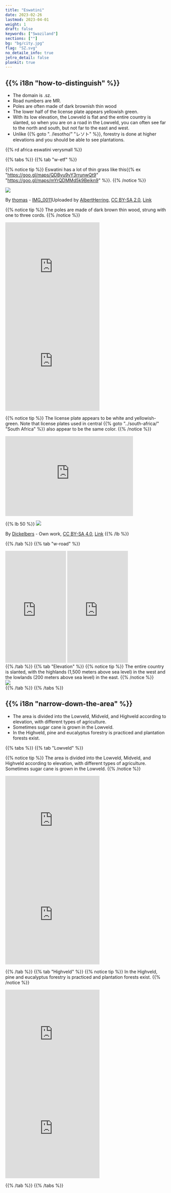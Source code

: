 ```yaml
---
title: "Eswatini"
date: 2023-02-26
lastmod: 2023-04-01
weight: 1
draft: false
keywords: ["Swaziland"]
sections: [""]
bg: "bg/city.jpg"
flag: "SZ.svg"
no_detaile_info: true
jetro_detail: false
plonkit: true
---
```


<div class="main-desciption country-description">
    <h2 class="section-title">{{% i18n "how-to-distinguish" %}}</h2>
    <ul class="rule-list">
        <li>The domain is <span class="quiz">.sz</span>.</li>
        <li>Road numbers are <span class="quiz">MR</span>.</li>
        <li>Poles are often made of dark brownish thin wood</li>
        <li>The lower half of the license plate appears yellowish green.</li>
        <li class="no-evidence">With its low elevation, the Lowveld is flat and the entire country is slanted, so when you are on a road in the Lowveld, you can often see far to the north and south, but not far to the east and west.</li>
        <li class="no-no-evidence">Unlike {{% goto ". /lesotho/" "レソト" %}}, forestry is done at higher elevations and you should be able to see plantations.</li>
    </ul>
    {{% rd africa eswatini verysmall %}}
</div>


{{% tabs %}}
{{% tab "w-etf" %}}


{{% notice tip %}}
Eswatini has a lot of thin grass like this{{% ex "https://goo.gl/maps/QDByu9vY3rrunwQt9" "https://goo.gl/maps/mYrQDMMd5k9Beikn9" %}}.
{{% /notice %}}

<div class="googlemap-if no-margin">
<p><img src="./road.png" /></p>
<p>By <a rel="nofollow" class="external text" href="https://www.flickr.com/people/96803880@N00">thomas</a> - <a rel="nofollow" class="external text" href="https://www.flickr.com/photos/blob79/7045392703/">IMG_0011</a>Uploaded by <a href="//commons.wikimedia.org/wiki/User:AlbertHerring" class="mw-redirect" title="User:AlbertHerring">AlbertHerring</a>, <a href="https://creativecommons.org/licenses/by-sa/2.0" title="Creative Commons Attribution-Share Alike 2.0">CC BY-SA 2.0</a>, <a href="https://commons.wikimedia.org/w/index.php?curid=28911719">Link</a></p>
</div>

{{% notice tip %}}
The poles are made of dark brown thin wood, strung with one to three cords.
{{% /notice %}}
<div class="googlemap-if">
<iframe src="https://www.google.com/maps/embed?pb=!4v1682821573530!6m8!1m7!1scKYowqlah7eCEnkXE76cqQ!2m2!1d-26.84151182200207!2d30.96616186490692!3f66.72130030000376!4f23.399425204274294!5f3.325193203789971" width="295" height="295" style="border:0;" allowfullscreen="" loading="lazy" referrerpolicy="no-referrer-when-downgrade"></iframe>
<iframe src="https://www.google.com/maps/embed?pb=!4v1682821665705!6m8!1m7!1stvXX7dOvI9y9u1ynHviBhQ!2m2!1d-27.02500643545952!2d31.93532396224216!3f344.43606243762974!4f12.645054239222944!5f1.655499308789675" width="295" height="295" style="border:0;" allowfullscreen="" loading="lazy" referrerpolicy="no-referrer-when-downgrade"></iframe>
</div>

{{% notice tip %}}
The license plate appears to be white and yellowish-green. Note that license plates used in central {{% goto "../south-africa/" "South Africa" %}} also appear to be the same color.
{{% /notice %}}
<div class="googlemap-if">
<iframe src="https://www.google.com/maps/embed?pb=!4v1686315521446!6m8!1m7!1sx2W_8QdSo1XWfGZuW7m0rw!2m2!1d-26.38619079032152!2d31.17023469102327!3f68.27969989031288!4f-27.929373629586024!5f3.325193203789971" width="400" height="250" style="border:0;" allowfullscreen="" loading="lazy" referrerpolicy="no-referrer-when-downgrade"></iframe>
</div>


{{% lb 50 %}}
![](2023-06-09-22-00-36.png)

By <a href="//commons.wikimedia.org/wiki/User:Dickelbers" title="User:Dickelbers">Dickelbers</a> - <span class="int-own-work" lang="en">Own work</span>, <a href="https://creativecommons.org/licenses/by-sa/4.0" title="Creative Commons Attribution-Share Alike 4.0">CC BY-SA 4.0</a>, <a href="https://commons.wikimedia.org/w/index.php?curid=45400340">Link</a>
{{% /lb %}}

{{% /tab %}}
{{% tab "w-road" %}}
<div class="googlemap-if">
<iframe src="https://www.google.com/maps/embed?pb=!4v1682440999935!6m8!1m7!1sGDfHJc0nnrpu67foDQEc1w!2m2!1d-26.84219957385132!2d30.96552003993061!3f280.6662487879977!4f6.783219719504544!5f1.8437648934603765" width="190" height="350" style="border:0;" allowfullscreen="" loading="lazy" referrerpolicy="no-referrer-when-downgrade"></iframe>
<iframe src="https://www.google.com/maps/embed?pb=!4v1682441037874!6m8!1m7!1sLs1icJ_xng-n2EKJZJFYlA!2m2!1d-26.3408159636958!2d31.97036337419647!3f111.3919554764976!4f5.79163102974762!5f1.787292836444836" width="190" height="350" style="border:0;" allowfullscreen="" loading="lazy" referrerpolicy="no-referrer-when-downgrade"></iframe>
</div>
{{% /tab %}}
{{% tab "Elevation" %}}
{{% notice tip %}}
The entire country is slanted, with the highlands (1,500 meters above sea level) in the west and the lowlands (200 meters above sea level) in the east.
{{% /notice %}}
<div class="googlemap-if">
<img src="2023-04-21-05-06-55.png">
</div>
{{% /tab %}}
{{% /tabs %}}

<div class="main-desciption area-description">
    <h2 class="section-title">{{% i18n "narrow-down-the-area" %}}</h2>
    <ul class="rule-list">
        <li>The area is divided into the Lowveld, Midveld, and Highveld according to elevation, with different types of agriculture.</li>
        <li class="no-evidence">Sometimes <span class="quiz">sugar cane</span> is grown in the Lowveld.</li>
        <li class="no-evidence">In the Highveld, pine and eucalyptus forestry is practiced and plantation forests exist.</li>
    </ul>
</div>



{{% tabs %}}
{{% tab "Lowveld" %}}

{{% notice tip %}}
The area is divided into the Lowveld, Midveld, and Highveld according to elevation, with different types of agriculture. Sometimes <span class="quiz">sugar cane</span> is grown in the Lowveld.
{{% /notice %}}
<div class="googlemap-if">
<iframe src="https://www.google.com/maps/embed?pb=!4v1682436625448!6m8!1m7!1saJY6MDzb1xARd9CzJv9kxw!2m2!1d-26.76722330154598!2d31.92291092356511!3f53.1599899823355!4f-4.437015220855059!5f2.872764259751242" width="295" height="295" style="border:0;" allowfullscreen="" loading="lazy" referrerpolicy="no-referrer-when-downgrade"></iframe>
<iframe src="https://www.google.com/maps/embed?pb=!4v1682438551149!6m8!1m7!1sDF3hfswFXEYScwkJ7fGCcg!2m2!1d-26.8343591585108!2d31.9723227159364!3f255.36907997395818!4f-11.809296463198066!5f1.455857875479618" width="295" height="295" style="border:0;" allowfullscreen="" loading="lazy" referrerpolicy="no-referrer-when-downgrade"></iframe>
</div>

{{% /tab %}}
{{% tab "Highveld" %}}
{{% notice tip %}}
In the Highveld, pine and eucalyptus forestry is practiced and plantation forests exist.
{{% /notice %}}
<div class="googlemap-if">
<iframe src="https://www.google.com/maps/embed?pb=!4v1682437918561!6m8!1m7!1su4hFvVYT2FiC5uoEuBVJpg!2m2!1d-26.99985045048718!2d31.24975573404177!3f195.39575852855015!4f4.358548636269049!5f1.5956652534074234" width="295" height="295" style="border:0;" allowfullscreen="" loading="lazy" referrerpolicy="no-referrer-when-downgrade"></iframe>
<iframe src="https://www.google.com/maps/embed?pb=!4v1682437875329!6m8!1m7!1sd8eq9WtszCHu406Awkv2yg!2m2!1d-26.59319998991595!2d30.93987315666483!3f291.904046917961!4f-8.515279937503635!5f3.3241210508286905" width="295" height="295" style="border:0;" allowfullscreen="" loading="lazy" referrerpolicy="no-referrer-when-downgrade"></iframe>
</div>

{{% /tab %}}
{{% /tabs %}}